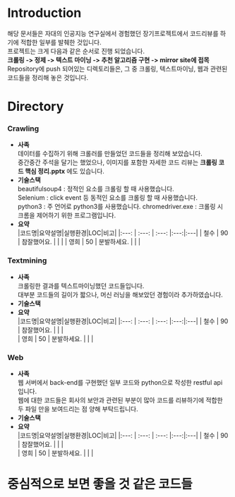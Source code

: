 
# Introduction
해당 문서들은 자대의 인공지능 연구실에서 경험했던 장기프로젝트에서 코드리뷰를 하기에 적합한 일부를 발췌한 것입니다.  
프로젝트는 크게 다음과 같은 순서로 진행 되었습니다.  
 **크롤링 -> 정제 -> 텍스트 마이닝 -> 추천 알고리즘 구현 -> mirror site에 접목**  
Repository에 push 되어있는 디렉토리들은, 그 중 크롤링, 텍스트마이닝, 웹과 관련된 코드들을 정리해 놓은 것입니다.  
  
# Directory
### Crawling
+ **사족**  
	데이터를 수집하기 위해 크롤러를 만들었던 코드들을 정리해 보았습니다.  
	중간중간 주석을 달기는 했었으나, 이미지를 포함한 자세한 코드 리뷰는 **크롤링 코드 핵심 정리.pptx** 에도 있습니다.  
+ **기술스택**  
	beautifulsoup4 : 정적인 요소를 크롤링 할 때 사용했습니다.  
	Selenium : click event 등 동적인 요소를 크롤링 할 때 사용했습니다.  
	python3  : 주 언어로 python3를 사용했습니다.
	chromedriver.exe : 크롤링 시 크롬을 제어하기 위한 프로그램입니다.
+ **요약**  
	|코드명|요약설명|실행환경|LOC|비고|
	|:---: | :---: | :---: |:---:|:---|
	| 철수 | 90 | 참잘했어요. |  |  |
	| 영희 | 50 | 분발하세요. |  |  |  
	
### Textmining  
+ **사족**  
	크롤링한 결과를 텍스트마이닝했던 코드들입니다.  
	대부분 코드들의 길이가 짧으나, 머신 러닝을 해보았던 경험이라 추가하였습니다.
+ **기술스택**  
+ **요약**  
	|코드명|요약설명|실행환경|LOC|비고|
	|:---: | :---: | :---: |:---:|:---|
	| 철수 | 90 | 참잘했어요. |  |  |  
	| 영희 | 50 | 분발하세요. |  |  |  
	
### Web
+ **사족**  
	웹 서버에서 back-end를 구현했던 일부 코드와 python으로 작성한 restful api 입니다.  
	웹에 대한 코드들은 회사의 보안과 관련된 부분이 많아 코드를 리뷰하기에 적합한 두 파일 만을 보여드리는 점 양해 부탁드립니다.  
+ **기술스택**  
+ **요약**  
	|코드명|요약설명|실행환경|LOC|비고|
	|:---: | :---: | :---: |:---:|:---|
	| 철수 | 90 | 참잘했어요. |  |  |  
	| 영희 | 50 | 분발하세요. |  |  |  
	  
# 중심적으로 보면 좋을 것 같은 코드들 
